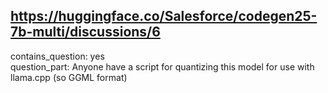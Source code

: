 ## https://huggingface.co/Salesforce/codegen25-7b-multi/discussions/6

contains_question: yes  
question_part: Anyone have a script for quantizing this model for use with llama.cpp (so GGML format)